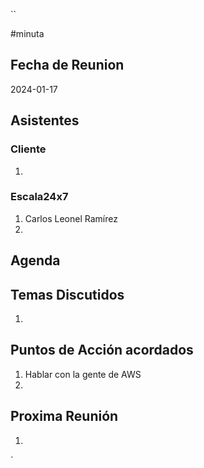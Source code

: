 ``

#minuta
## Fecha de Reunion
2024-01-17

## Asistentes

### Cliente
1. 
### Escala24x7
1. Carlos Leonel Ramírez
2. 

## Agenda

## Temas Discutidos
1. 

## Puntos de Acción acordados
1. Hablar con la gente de AWS
2. 

## Proxima Reunión
1.  

`